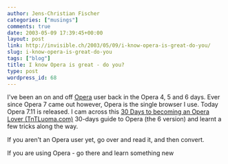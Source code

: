```yaml
---
author: Jens-Christian Fischer
categories: ["musings"]
comments: true
date: 2003-05-09 17:39:45+00:00
layout: post
link: http://invisible.ch/2003/05/09/i-know-opera-is-great-do-you/
slug: i-know-opera-is-great-do-you
tags: ["blog"]
title: I know Opera is great - do you?
type: post
wordpress_id: 68
---
```


I've been an on and off [Opera](http://www.opera.com) user back in the Opera 4, 5 and 6 days. Ever since Opera 7 came out however, Opera is the single browser I use.  Today Opera 7.11 is released. I cam across this
[30 Days to becoming an Opera Lover (TnTLuoma.com)](http://tntluoma.com/opera/lover/6/) 30-days guide to Opera (the 6 version) and learnt a few tricks along the way. 

If you aren't an Opera user yet, go over and read it, and then convert.

If you are using Opera - go there and learn something new
